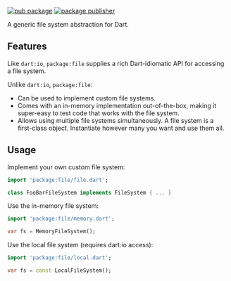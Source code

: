 [![pub package](https://img.shields.io/pub/v/file.svg)](https://pub.dev/packages/file)
[![package publisher](https://img.shields.io/pub/publisher/file.svg)](https://pub.dev/packages/file/publisher)

A generic file system abstraction for Dart.

## Features

Like `dart:io`, `package:file` supplies a rich Dart-idiomatic API for accessing
a file system.

Unlike `dart:io`, `package:file`:

- Can be used to implement custom file systems.
- Comes with an in-memory implementation out-of-the-box, making it super-easy to
  test code that works with the file system.
- Allows using multiple file systems simultaneously. A file system is a
  first-class object. Instantiate however many you want and use them all.

## Usage

Implement your own custom file system:

```dart
import 'package:file/file.dart';

class FooBarFileSystem implements FileSystem { ... }
```

Use the in-memory file system:

```dart
import 'package:file/memory.dart';

var fs = MemoryFileSystem();
```

Use the local file system (requires dart:io access):

```dart
import 'package:file/local.dart';

var fs = const LocalFileSystem();
```
